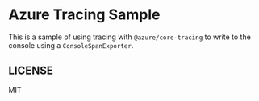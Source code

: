 # Azure Tracing Sample

This is a sample of using tracing with `@azure/core-tracing` to write to the console using a `ConsoleSpanExporter`.

## LICENSE

MIT
